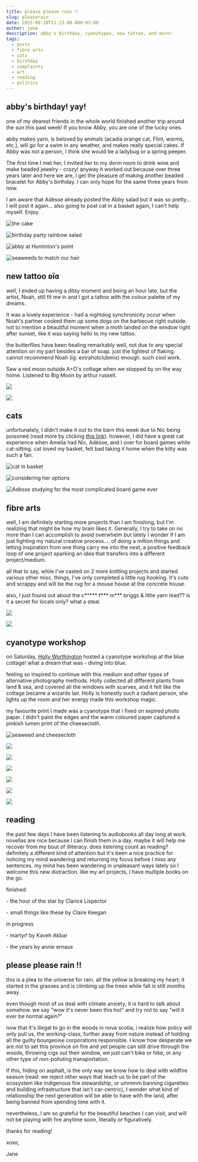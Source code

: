 ```yaml
---
title: please please rain ⛆
slug: pleaserain
date: 2025-08-10T21:23:00.000-03:00
author: jane
description: abby's birthday, cyanotypes, new tattoo, and more!
tags:
  - posts
  - fibre arts
  - cats
  - birthday
  - complaints
  - art
  - reading
  - politics
---
```

## abby's birthday! yay!

one of my dearest friends in the whole world finished another trip around the sun this past week! If you know Abby, you are one of the lucky ones.

abby makes yarn, is beloved by animals (acadia orange cat, Flint, worms, etc.), will go for a swim in any weather, and makes really special cakes. If Abby was not a person, I think she would be a ladybug or a spring peeper. 

The first time I met her, I invited her to my dorm room to drink wine and make beaded jewelry - crazy!  anyway it worked out because over three years later and here we are, I get the pleasure of making another beaded bracelet for Abby's birthday. I can only hope for the same three years from now.

I am aware that Adèsse already posted the Abby salad but it was so pretty... I will post it again... also going to post cat in a basket again, I can't help myself. Enjoy.

![](screenshot-2025-08-10-at-9.41.26 pm.png "the cake")

![](screenshot-2025-08-10-at-9.41.53 pm.png "birthday party rainbow salad")

![](screenshot-2025-08-10-at-9.42.39 pm.png "abby at Huntinton's point")

![](screenshot-2025-08-10-at-9.39.52 pm.png "seaweeds to match our hair")

## new tattoo ʚїɞ

well, I ended up having a ditsy moment and being an hour late, but the artist, Noah, still fit me in and I got a tattoo with the colour palette of my dreams.

It was a lovely experience - had a nightdog synchronicity occur when Noah's partner cooked them up some dogs on the barbecue right outside. not to mention a beautiful moment when a moth landed on the window right after sunset, like it was saying hello to my new tattoo. 

the butterflies have been healing remarkably well, not due to any special attention on my part besides a bar of soap. just the lightest of flaking. cannot recommend Noah (ig: extrahotclubmix) enough. such cool work.

Saw a red moon outside A+O's cottage when we stopped by on the way home. Listened to Big Moon by arthur russell.

![](screenshot-2025-08-10-at-9.54.40 pm.png)

![](screenshot-2025-08-10-at-9.55.05 pm.png)

## cats

unfortunately, I didn't make it out to the barn this week due to Nic being poisoned (read more by clicking [this link](https://nightdogs.xyz/blog/nic/2025-08-07/poisoned-by-my-enemies/index-1/)). however, I did have a great cat experience when Amelia had Nic, Adèsse, and I over for board games while cat-sitting. cat loved my basket, felt bad taking it home when the kitty was such a fan. 

![](screenshot-2025-08-10-at-10.01.26 pm.png "cat in basket")

![](screenshot-2025-08-10-at-10.02.43 pm.png "considering her options")

![](screenshot-2025-08-10-at-10.02.00 pm.png "Adèsse studying for the most complicated board game ever")

## fibre arts

well, I am definitely starting more projects than I am finishing, but I'm realizing that might be how my brain likes it. Generally, I try to take on no more than I can accomplish to avoid overwhelm but lately I wonder if I am just fighting my natural creative process.... of doing a million things and letting inspiration from one thing carry me into the next, a positive feedback loop of one project sparking an idea that transfers into a different project/medium.

all that to say, while I've casted on 2 more knitting projects and started various other misc. things, I've only completed a little rug hooking. it's cute and scrappy and will be the rug for a mouse house at the concrete house.

also, I just found out about the c\*\*\*\*\* f\*\*\* m\*\** briggs & little yarn lead?? is it a secret for locals only? what a steal.

![](screenshot-2025-08-10-at-10.13.55 pm.png)

![](screenshot-2025-08-10-at-10.14.09 pm.png)

## cyanotype workshop 

on Saturday, [Holly Worthington](https://hollyworthington.wordpress.com/) hosted a cyanotype workshop at the blue cottage! what a dream that was - diving into blue. 

feeling so inspired to continue with this medium and other types of alternative photography methods. Holly collected all different plants from land & sea, and covered all the windows with scarves, and it felt like the cottage became a wizards lair. Holly is honestly such a radiant person, she lights up the room and her energy made this workshop magic.

my favourite print I made was a cyanotype that i fixed on expired photo paper. I didn't paint the edges and the warm coloured paper captured a pinkish lumen print of the cheesecloth.

![](screenshot-2025-08-10-at-10.24.02 pm.png "seaweed and cheesecloth")

![](screenshot-2025-08-10-at-10.20.43 pm.png)

![](screenshot-2025-08-10-at-10.21.17 pm.png)

![](screenshot-2025-08-10-at-10.25.14 pm.png)

![](screenshot-2025-08-10-at-10.23.41 pm.png)

![](screenshot-2025-08-10-at-10.23.32 pm.png)

![](screenshot-2025-08-10-at-10.22.36 pm.png)

## reading

the past few days I have been listening to audiobooks all day long at work. novellas are nice because I can finish them in a day. maybe it will help me recover from my bout of illiteracy. does listening count as reading? definitely a different kind of attention but it's been a nice practice for noticing my mind wandering and returning my focus before I miss any sentences. my mind has been wandering in unpleasant ways lately so I welcome this new distraction. like my art projects, I have multiple books on the go. 

finished:

\- the hour of the star by Clarice Lispector

\- small things like these by Claire Keegan

in progress

\- martyr! by Kaveh Akbar

\- the years by annie ernaux 

## please please rain !!

this is a plea to the universe for rain. all the yellow is breaking my heart; it started in the grasses and is climbing up the trees while fall is still months away. 

even though most of us deal with climate anxiety, it is hard to talk about somehow. we say "wow it's never been this hot" and try not to say "will it ever be normal again?" 

now that it's illegal to go in the woods in nova scotia, i realize how policy will only pull us, the working-class, further away from nature instead of holding all the guilty bourgeoise corporations responsible. I know how desperate we are not to set this province on fire and yet people can still drive through the woods, throwing cigs out their window, we just can't bike or hike, or any other type of non-polluting transportation. 

If this, hiding on asphalt, is the only way we know how to deal with wildfire season (read: we reject other ways that teach us to be part of the ecosystem like indigenous fire stewardship, or ummmm banning cigarettes and building infrastructure that isn't car-centric), I wonder what kind of relationship the next generation will be able to have with the land, after being banned from spending time with it. 

nevertheless, I am so grateful for the beautiful beaches I can visit, and will not be playing with fire anytime soon, literally or figuratively.  

thanks for reading! 

xoxo, 

Jane

[](https://nightdogs.xyz/blog/nic/2025-08-07/poisoned-by-my-enemies/index-1/)[](https://nightdogs.xyz/blog/nic/2025-08-07/poisoned-by-my-enemies/index-1/)[](https://nightdogs.xyz/blog/nic/2025-08-07/poisoned-by-my-enemies/index-1/)
